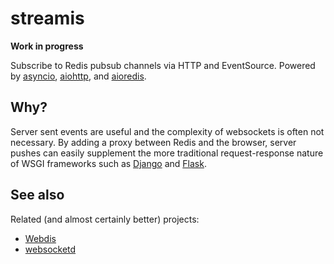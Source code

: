 # streamis

**Work in progress**

Subscribe to Redis pubsub channels via HTTP and EventSource. Powered by
[asyncio][], [aiohttp][], and [aioredis][].

[asyncio]: https://docs.python.org/3/library/asyncio.html
[aiohttp]: http://aiohttp.readthedocs.io/en/stable/
[aioredis]: http://aioredis.readthedocs.io/en/latest/

## Why?

Server sent events are useful and the complexity of websockets is often
not necessary. By adding a proxy between Redis and the browser, server
pushes can easily supplement the more traditional request-response
nature of WSGI frameworks such as [Django][] and [Flask][].

[Django]: https://www.djangoproject.com/
[Flask]: http://flask.pocoo.org/

## See also

Related (and almost certainly better) projects:

* [Webdis](http://webd.is/)
* [websocketd](http://websocketd.com/)
